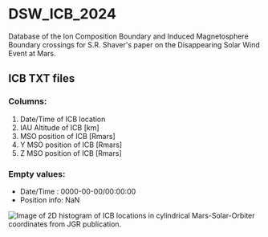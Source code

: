 # DSW_ICB_2024
Database of the Ion Composition Boundary and Induced Magnetosphere Boundary crossings for S.R. Shaver's paper on the Disappearing Solar Wind Event at Mars.


## ICB TXT files
### Columns:
1. Date/Time of ICB location
2. IAU Altitude of ICB [km]
3. MSO position of ICB [Rmars]
4. Y MSO position of ICB [Rmars]
5. Z MSO position of ICB [Rmars]

### Empty values:
- Date/Time : 0000-00-00/00:00:00
- Position info: NaN

![Image of 2D histogram of ICB locations in cylindrical Mars-Solar-Orbiter coordinates from JGR publication.](https://agupubs.onlinelibrary.wiley.com/cms/asset/b0bc4055-57ca-4237-ad93-54c2ee15c6f0/jgra58324-fig-0005-m.jpg)
